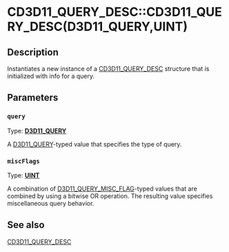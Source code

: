 # CD3D11_QUERY_DESC::CD3D11_QUERY_DESC(D3D11_QUERY,UINT)

## Description

Instantiates a new instance of a [CD3D11_QUERY_DESC](https://learn.microsoft.com/previous-versions/windows/desktop/legacy/jj151648(v=vs.85)) structure that is initialized with info for a query.

## Parameters

### `query`

Type: **[D3D11_QUERY](https://learn.microsoft.com/windows/desktop/api/d3d11/ne-d3d11-d3d11_query)**

A [D3D11_QUERY](https://learn.microsoft.com/windows/desktop/api/d3d11/ne-d3d11-d3d11_query)-typed value that specifies the type of query.

### `miscFlags`

Type: **[UINT](https://learn.microsoft.com/windows/desktop/WinProg/windows-data-types)**

A combination of [D3D11_QUERY_MISC_FLAG](https://learn.microsoft.com/windows/desktop/api/d3d11/ne-d3d11-d3d11_query_misc_flag)-typed values that are combined by using a bitwise OR operation. The resulting value specifies miscellaneous query behavior.

## See also

[CD3D11_QUERY_DESC](https://learn.microsoft.com/previous-versions/windows/desktop/legacy/jj151648(v=vs.85))